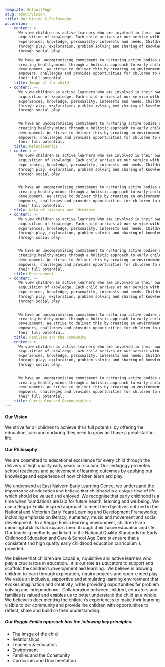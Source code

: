 ```yaml
---
template: DefaultPage
slug: about/vision
title: Our Vision & Philosophy
accordion:
  - content: >-
      We view children as active learners who are involved in their own
      acquisition of knowledge. Each child arrives at our service with their own
      experiences, knowledge, personality, interests and needs. Children learn
      through play, exploration, problem solving and sharing of knowledge
      through social play. 

      We have an uncompromising commitment to nurturing active bodies and
      creating healthy minds through a holistic approach to early childhood
      development. We strive to deliver this by creating an environment that
      empowers, challenges and provides opportunities for children to develop to
      their full potential.
    title: Image of the child
  - content: >-
      We view children as active learners who are involved in their own
      acquisition of knowledge. Each child arrives at our service with their own
      experiences, knowledge, personality, interests and needs. Children learn
      through play, exploration, problem solving and sharing of knowledge
      through social play. 


      We have an uncompromising commitment to nurturing active bodies and
      creating healthy minds through a holistic approach to early childhood
      development. We strive to deliver this by creating an environment that
      empowers, challenges and provides opportunities for children to develop to
      their full potential.
    title: Relationships
  - content: >-
      We view children as active learners who are involved in their own
      acquisition of knowledge. Each child arrives at our service with their own
      experiences, knowledge, personality, interests and needs. Children learn
      through play, exploration, problem solving and sharing of knowledge
      through social play. 


      We have an uncompromising commitment to nurturing active bodies and
      creating healthy minds through a holistic approach to early childhood
      development. We strive to deliver this by creating an environment that
      empowers, challenges and provides opportunities for children to develop to
      their full potential.
    title: Role of Teachers and Educators
  - content: >-
      We view children as active learners who are involved in their own
      acquisition of knowledge. Each child arrives at our service with their own
      experiences, knowledge, personality, interests and needs. Children learn
      through play, exploration, problem solving and sharing of knowledge
      through social play. 


      We have an uncompromising commitment to nurturing active bodies and
      creating healthy minds through a holistic approach to early childhood
      development. We strive to deliver this by creating an environment that
      empowers, challenges and provides opportunities for children to develop to
      their full potential.
    title: Environment
  - content: >-
      We view children as active learners who are involved in their own
      acquisition of knowledge. Each child arrives at our service with their own
      experiences, knowledge, personality, interests and needs. Children learn
      through play, exploration, problem solving and sharing of knowledge
      through social play. 


      We have an uncompromising commitment to nurturing active bodies and
      creating healthy minds through a holistic approach to early childhood
      development. We strive to deliver this by creating an environment that
      empowers, challenges and provides opportunities for children to develop to
      their full potential.
    title: Families and the Community
  - content: >-
      We view children as active learners who are involved in their own
      acquisition of knowledge. Each child arrives at our service with their own
      experiences, knowledge, personality, interests and needs. Children learn
      through play, exploration, problem solving and sharing of knowledge
      through social play. 


      We have an uncompromising commitment to nurturing active bodies and
      creating healthy minds through a holistic approach to early childhood
      development. We strive to deliver this by creating an environment that
      empowers, challenges and provides opportunities for children to develop to
      their full potential.
    title: Curriculum and Documentation
---
```

#### Our Vision

We strive for all children to achieve their full potential by offering the education, care and nurturing they need to grow and have a great start in life. 

#### Our Philosophy

We are committed to educational excellence for every child through the delivery of high quality early years curriculum.  Our pedagogy promotes school readiness and achievement of learning outcomes by applying our knowledge and experience of how children learn and play.

 We understand at East Malvern Early Learning Centre, we understand the importance of education and believe that childhood is a unique time of life which should be valued and enjoyed. We recognise that early childhood is a time when foundations are laid for future health, learning and wellbeing. We use a Reggio Emilia inspired approach to meet the objectives outlined in the National and Victorian Early Years Learning and Development Frameworks; including emphasis on literacy, numeracy, music and movement and social development.  In a Reggio Emilia learning environment, children learn meaningful skills that support them through their future education and life. Our teaching methods are linked to the National Quality Standards for Early Childhood Education and Care & School Age Care to ensure that a consistent and high quality early childhood education curriculum is provided.

We believe that children are capable, inquisitive and active learners who play a crucial role in education.  It is our role as Educators to support and scaffold the children’s development and learning.  We believe in allowing children to learn through exploration, inquiry projects and open-ended play.  We value an inclusive, supportive and stimulating learning environment that evokes imagination and creativity, while providing opportunities for problem solving and independence.  Collaboration between children, educators and families is valued and enables us to better understand the child as a whole.  We believe in documenting the children’s experiences to make their learning visible to our community and provide the children with opportunities to reflect, share and build on their understanding.

##### Our Reggio Emilia approach has the following key principles:

* The Image of the child
* Relationships
* Teachers & Educators
* Environment
* Families and the Community
* Curriculum and Documentation
